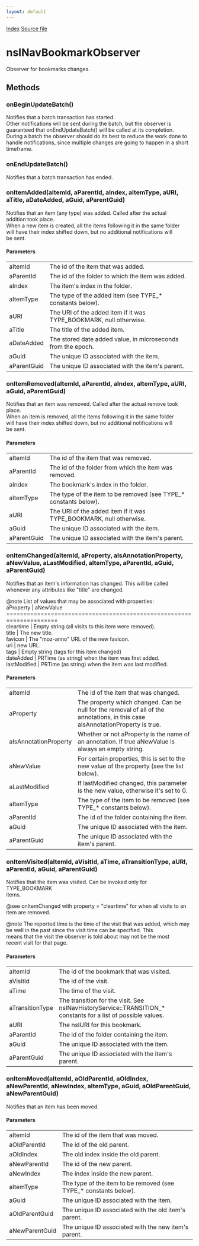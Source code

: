 ```yaml
---
layout: default
---
```

<div id='links'><a href="../index.html">Index</a>
<a href="http://dxr.mozilla.org/mozilla-central/source/toolkit/components/places/nsINavBookmarksService.idl">Source file</a>
</div>

# nsINavBookmarkObserver #
  
Observer for bookmarks changes.  
  

## Methods ##

### onBeginUpdateBatch() ###
  
Notifies that a batch transaction has started.  
Other notifications will be sent during the batch, but the observer is  
guaranteed that onEndUpdateBatch() will be called at its completion.  
During a batch the observer should do its best to reduce the work done to  
handle notifications, since multiple changes are going to happen in a short  
timeframe.  
  

### onEndUpdateBatch() ###
  
Notifies that a batch transaction has ended.  
  

### onItemAdded(aItemId, aParentId, aIndex, aItemType, aURI, aTitle, aDateAdded, aGuid, aParentGuid) ###
  
Notifies that an item (any type) was added.  Called after the actual  
addition took place.  
When a new item is created, all the items following it in the same folder  
will have their index shifted down, but no additional notifications will  
be sent.  
  
  

#### Parameters ####

<table>

<tr>
<td>aItemId</td>
<td>       The id of the item that was added.  
</td>
</tr>

<tr>
<td>aParentId</td>
<td>       The id of the folder to which the item was added.  
</td>
</tr>

<tr>
<td>aIndex</td>
<td>       The item's index in the folder.  
</td>
</tr>

<tr>
<td>aItemType</td>
<td>       The type of the added item (see TYPE_* constants below).  
</td>
</tr>

<tr>
<td>aURI</td>
<td>       The URI of the added item if it was TYPE_BOOKMARK, null otherwise.  
</td>
</tr>

<tr>
<td>aTitle</td>
<td>       The title of the added item.  
</td>
</tr>

<tr>
<td>aDateAdded</td>
<td>       The stored date added value, in microseconds from the epoch.  
</td>
</tr>

<tr>
<td>aGuid</td>
<td>       The unique ID associated with the item.  
</td>
</tr>

<tr>
<td>aParentGuid</td>
<td>       The unique ID associated with the item's parent.  
</td>
</tr>

</table>

### onItemRemoved(aItemId, aParentId, aIndex, aItemType, aURI, aGuid, aParentGuid) ###
  
Notifies that an item was removed.  Called after the actual remove took  
place.  
When an item is removed, all the items following it in the same folder  
will have their index shifted down, but no additional notifications will  
be sent.  
  
  

#### Parameters ####

<table>

<tr>
<td>aItemId</td>
<td>       The id of the item that was removed.  
</td>
</tr>

<tr>
<td>aParentId</td>
<td>       The id of the folder from which the item was removed.  
</td>
</tr>

<tr>
<td>aIndex</td>
<td>       The bookmark's index in the folder.  
</td>
</tr>

<tr>
<td>aItemType</td>
<td>       The type of the item to be removed (see TYPE_* constants below).  
</td>
</tr>

<tr>
<td>aURI</td>
<td>       The URI of the added item if it was TYPE_BOOKMARK, null otherwise.  
</td>
</tr>

<tr>
<td>aGuid</td>
<td>       The unique ID associated with the item.  
</td>
</tr>

<tr>
<td>aParentGuid</td>
<td>       The unique ID associated with the item's parent.  
</td>
</tr>

</table>

### onItemChanged(aItemId, aProperty, aIsAnnotationProperty, aNewValue, aLastModified, aItemType, aParentId, aGuid, aParentGuid) ###
  
Notifies that an item's information has changed.  This will be called  
whenever any attributes like "title" are changed.  
  
  
@note List of values that may be associated with properties:  
      aProperty     | aNewValue  
      =====================================================================  
      cleartime      | Empty string (all visits to this item were removed).  
      title         | The new title.  
      favicon       | The "moz-anno" URL of the new favicon.  
      uri           | new URL.  
      tags          | Empty string (tags for this item changed)  
      dateAdded     | PRTime (as string) when the item was first added.  
      lastModified  | PRTime (as string) when the item was last modified.  
  

#### Parameters ####

<table>

<tr>
<td>aItemId</td>
<td>       The id of the item that was changed.  
</td>
</tr>

<tr>
<td>aProperty</td>
<td>       The property which changed.  Can be null for the removal of all of  
       the annotations, in this case aIsAnnotationProperty is true.  
</td>
</tr>

<tr>
<td>aIsAnnotationProperty</td>
<td>       Whether or not aProperty is the name of an annotation.  If true  
       aNewValue is always an empty string.  
</td>
</tr>

<tr>
<td>aNewValue</td>
<td>       For certain properties, this is set to the new value of the  
       property (see the list below).  
</td>
</tr>

<tr>
<td>aLastModified</td>
<td>       If lastModified changed, this parameter is the new value, otherwise  
       it's set to 0.  
</td>
</tr>

<tr>
<td>aItemType</td>
<td>       The type of the item to be removed (see TYPE_* constants below).  
</td>
</tr>

<tr>
<td>aParentId</td>
<td>       The id of the folder containing the item.  
</td>
</tr>

<tr>
<td>aGuid</td>
<td>       The unique ID associated with the item.  
</td>
</tr>

<tr>
<td>aParentGuid</td>
<td>       The unique ID associated with the item's parent.  
</td>
</tr>

</table>

### onItemVisited(aItemId, aVisitId, aTime, aTransitionType, aURI, aParentId, aGuid, aParentGuid) ###
  
Notifies that the item was visited.  Can be invoked only for TYPE_BOOKMARK  
items.  
  
  
@see onItemChanged with property = "cleartime" for when all visits to an  
     item are removed.  
  
@note The reported time is the time of the visit that was added, which may  
      be well in the past since the visit time can be specified.  This  
      means that the visit the observer is told about may not be the most  
      recent visit for that page.  
  

#### Parameters ####

<table>

<tr>
<td>aItemId</td>
<td>       The id of the bookmark that was visited.  
</td>
</tr>

<tr>
<td>aVisitId</td>
<td>       The id of the visit.  
</td>
</tr>

<tr>
<td>aTime</td>
<td>       The time of the visit.  
</td>
</tr>

<tr>
<td>aTransitionType</td>
<td>       The transition for the visit.  See nsINavHistoryService::TRANSITION_*  
       constants for a list of possible values.  
</td>
</tr>

<tr>
<td>aURI</td>
<td>       The nsIURI for this bookmark.  
</td>
</tr>

<tr>
<td>aParentId</td>
<td>       The id of the folder containing the item.  
</td>
</tr>

<tr>
<td>aGuid</td>
<td>       The unique ID associated with the item.  
</td>
</tr>

<tr>
<td>aParentGuid</td>
<td>       The unique ID associated with the item's parent.  
</td>
</tr>

</table>

### onItemMoved(aItemId, aOldParentId, aOldIndex, aNewParentId, aNewIndex, aItemType, aGuid, aOldParentGuid, aNewParentGuid) ###
  
Notifies that an item has been moved.  
  
  

#### Parameters ####

<table>

<tr>
<td>aItemId</td>
<td>       The id of the item that was moved.  
</td>
</tr>

<tr>
<td>aOldParentId</td>
<td>       The id of the old parent.  
</td>
</tr>

<tr>
<td>aOldIndex</td>
<td>       The old index inside the old parent.  
</td>
</tr>

<tr>
<td>aNewParentId</td>
<td>       The id of the new parent.  
</td>
</tr>

<tr>
<td>aNewIndex</td>
<td>       The index inside the new parent.  
</td>
</tr>

<tr>
<td>aItemType</td>
<td>       The type of the item to be removed (see TYPE_* constants below).  
</td>
</tr>

<tr>
<td>aGuid</td>
<td>       The unique ID associated with the item.  
</td>
</tr>

<tr>
<td>aOldParentGuid</td>
<td>       The unique ID associated with the old item's parent.  
</td>
</tr>

<tr>
<td>aNewParentGuid</td>
<td>       The unique ID associated with the new item's parent.  
</td>
</tr>

</table>
